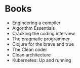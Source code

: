 # Books

- Engineering a compiler
- Algorithm Essentials
- Cracking the coding interview
- The pragmatic programmer
- Clojure for the brave and true
- The Clean coder
- Clean architecture
- Kubernetes: Up and running
